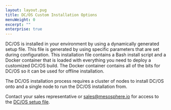 ```yaml
---
layout: layout.pug
title: DC/OS Custom Installation Options
menuWeight: 0
excerpt: ""
enterprise: true
---
```

DC/OS is installed in your environment by using a dynamically generated setup file. This file is generated by using specific parameters that are set during configuration. This installation file contains a Bash install script and a Docker container that is loaded with everything you need to deploy a customized DC/OS build. The Docker container contains all of the bits for DC/OS so it can be used for offline installation.

The DC/OS installation process requires a cluster of nodes to install DC/OS onto and a single node to run the DC/OS installation from.

Contact your sales representative or [&#x73;&#97;&#108;&#101;&#115;&#64;&#109;&#101;&#115;&#111;&#115;p&#x68;&#x65;&#x72;&#x65;&#x2e;&#x69;&#x6f;](&#x6d;&#x61;&#x69;&#x6c;&#x74;&#x6f;&#x3a;&#x73;&#97;&#108;&#101;&#115;&#64;&#109;&#101;&#115;&#111;&#115;p&#x68;&#x65;&#x72;&#x65;&#x2e;&#x69;&#x6f;) for access to the [DC/OS setup file](https://support.mesosphere.com/hc/en-us/articles/213198586-Mesosphere-Enterprise-DC-OS-Downloads).